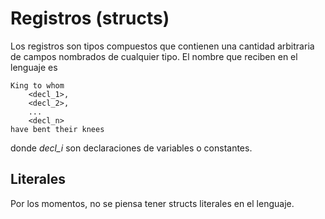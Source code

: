 # Registros (structs)

Los registros son tipos compuestos que contienen
una cantidad arbitraria de campos nombrados de cualquier tipo.
El nombre que reciben en el lenguaje es

```
King to whom
    <decl_1>,
    <decl_2>,
    ...
    <decl_n>
have bent their knees
```

donde *decl_i* son declaraciones de variables o constantes.

## Literales

Por los momentos, no se piensa tener structs literales
en el lenguaje.
